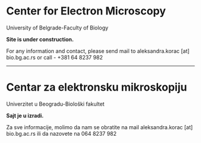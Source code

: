 # Center for Electron Microscopy
University of Belgrade-Faculty of Biology


**Site is under construction.**

For any information and contact, please send mail to aleksandra.korac [at] bio.bg.ac.rs or call - +381 64 8237 982

----

# Centar za elektronsku mikroskopiju
Univerzitet u Beogradu-Biološki fakultet

**Sajt je u izradi.**

Za sve informacije, molimo da nam se obratite na mail aleksandra.korac [at] bio.bg.ac.rs ili da nazovete na 064 8237 982
